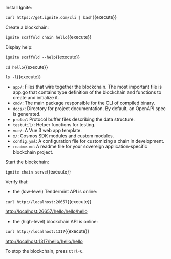 Install Ignite:

`curl https://get.ignite.com/cli | bash`{{execute}}

Create a blockchain:

`ignite scaffold chain hello`{{execute}}

Display help:

`ignite scaffold --help`{{execute}}

`cd hello`{{execute}}

`ls -l`{{execute}}

- `app/`: Files that wire together the blockchain. The most important file is app.go that contains type definition of the blockchain and functions to create and initialize it.
- `cmd/`: The main package responsible for the CLI of compiled binary.
- `docs/`: Directory for project documentation. By default, an OpenAPI spec is generated.
- `proto/`: Protocol buffer files describing the data structure.
- `testutil/`: Helper functions for testing.
- `vue/`: A Vue 3 web app template.
- `x/`: Cosmos SDK modules and custom modules.
- `config.yml`: A configuration file for customizing a chain in development.
- `readme.md`: A readme file for your sovereign application-specific blockchain project.

Start the blockchain:

`ignite chain serve`{{execute}}

Verify that:
- the (low-level) Tendermint API is online:

`curl http://localhost:26657`{{execute}}

[http://localhost:26657/hello/hello/hello]({{http://{{TRAFFIC_HOST1_26657}}}})

- the (high-level) blockchain API is online:

`curl http://localhost:1317`{{execute}}

[http://localhost:1317/hello/hello/hello]({{http://{{TRAFFIC_HOST1_1317}}}})

To stop the blockchain, press `Ctrl-C`.
